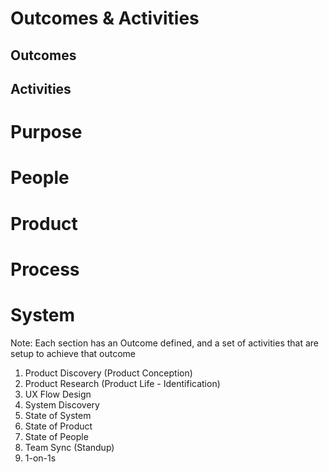 # Outcomes & Activities
## Outcomes
## Activities

# Purpose

# People

# Product

# Process

# System


Note: Each section has an Outcome defined, and a set of activities that are setup to achieve that outcome

1. Product Discovery (Product Conception)
1. Product Research (Product Life - Identification)
1. UX Flow Design
1. System Discovery
1. State of System
1. State of Product
1. State of People
1. Team Sync (Standup)
1. 1-on-1s